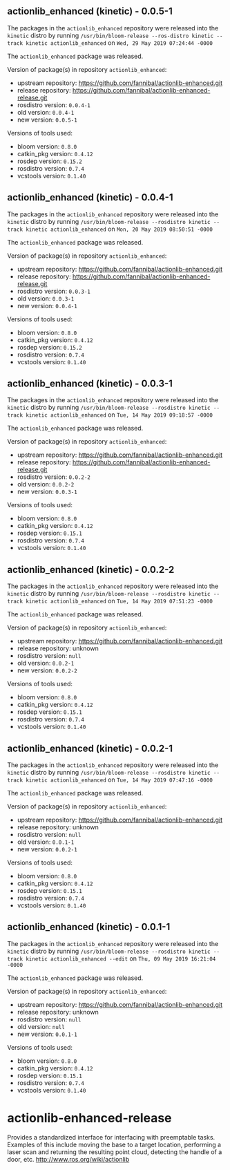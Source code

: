 ## actionlib_enhanced (kinetic) - 0.0.5-1

The packages in the `actionlib_enhanced` repository were released into the `kinetic` distro by running `/usr/bin/bloom-release --ros-distro kinetic --track kinetic actionlib_enhanced` on `Wed, 29 May 2019 07:24:44 -0000`

The `actionlib_enhanced` package was released.

Version of package(s) in repository `actionlib_enhanced`:

- upstream repository: https://github.com/fannibal/actionlib-enhanced.git
- release repository: https://github.com/fannibal/actionlib-enhanced-release.git
- rosdistro version: `0.0.4-1`
- old version: `0.0.4-1`
- new version: `0.0.5-1`

Versions of tools used:

- bloom version: `0.8.0`
- catkin_pkg version: `0.4.12`
- rosdep version: `0.15.2`
- rosdistro version: `0.7.4`
- vcstools version: `0.1.40`


## actionlib_enhanced (kinetic) - 0.0.4-1

The packages in the `actionlib_enhanced` repository were released into the `kinetic` distro by running `/usr/bin/bloom-release --rosdistro kinetic --track kinetic actionlib_enhanced` on `Mon, 20 May 2019 08:50:51 -0000`

The `actionlib_enhanced` package was released.

Version of package(s) in repository `actionlib_enhanced`:

- upstream repository: https://github.com/fannibal/actionlib-enhanced.git
- release repository: https://github.com/fannibal/actionlib-enhanced-release.git
- rosdistro version: `0.0.3-1`
- old version: `0.0.3-1`
- new version: `0.0.4-1`

Versions of tools used:

- bloom version: `0.8.0`
- catkin_pkg version: `0.4.12`
- rosdep version: `0.15.2`
- rosdistro version: `0.7.4`
- vcstools version: `0.1.40`


## actionlib_enhanced (kinetic) - 0.0.3-1

The packages in the `actionlib_enhanced` repository were released into the `kinetic` distro by running `/usr/bin/bloom-release --rosdistro kinetic --track kinetic actionlib_enhanced` on `Tue, 14 May 2019 09:18:57 -0000`

The `actionlib_enhanced` package was released.

Version of package(s) in repository `actionlib_enhanced`:

- upstream repository: https://github.com/fannibal/actionlib-enhanced.git
- release repository: https://github.com/fannibal/actionlib-enhanced-release.git
- rosdistro version: `0.0.2-2`
- old version: `0.0.2-2`
- new version: `0.0.3-1`

Versions of tools used:

- bloom version: `0.8.0`
- catkin_pkg version: `0.4.12`
- rosdep version: `0.15.1`
- rosdistro version: `0.7.4`
- vcstools version: `0.1.40`


## actionlib_enhanced (kinetic) - 0.0.2-2

The packages in the `actionlib_enhanced` repository were released into the `kinetic` distro by running `/usr/bin/bloom-release --rosdistro kinetic --track kinetic actionlib_enhanced` on `Tue, 14 May 2019 07:51:23 -0000`

The `actionlib_enhanced` package was released.

Version of package(s) in repository `actionlib_enhanced`:

- upstream repository: https://github.com/fannibal/actionlib-enhanced.git
- release repository: unknown
- rosdistro version: `null`
- old version: `0.0.2-1`
- new version: `0.0.2-2`

Versions of tools used:

- bloom version: `0.8.0`
- catkin_pkg version: `0.4.12`
- rosdep version: `0.15.1`
- rosdistro version: `0.7.4`
- vcstools version: `0.1.40`


## actionlib_enhanced (kinetic) - 0.0.2-1

The packages in the `actionlib_enhanced` repository were released into the `kinetic` distro by running `/usr/bin/bloom-release --rosdistro kinetic --track kinetic actionlib_enhanced` on `Tue, 14 May 2019 07:47:16 -0000`

The `actionlib_enhanced` package was released.

Version of package(s) in repository `actionlib_enhanced`:

- upstream repository: https://github.com/fannibal/actionlib-enhanced.git
- release repository: unknown
- rosdistro version: `null`
- old version: `0.0.1-1`
- new version: `0.0.2-1`

Versions of tools used:

- bloom version: `0.8.0`
- catkin_pkg version: `0.4.12`
- rosdep version: `0.15.1`
- rosdistro version: `0.7.4`
- vcstools version: `0.1.40`


## actionlib_enhanced (kinetic) - 0.0.1-1

The packages in the `actionlib_enhanced` repository were released into the `kinetic` distro by running `/usr/bin/bloom-release --rosdistro kinetic --track kinetic actionlib_enhanced --edit` on `Thu, 09 May 2019 16:21:04 -0000`

The `actionlib_enhanced` package was released.

Version of package(s) in repository `actionlib_enhanced`:

- upstream repository: https://github.com/fannibal/actionlib-enhanced.git
- release repository: unknown
- rosdistro version: `null`
- old version: `null`
- new version: `0.0.1-1`

Versions of tools used:

- bloom version: `0.8.0`
- catkin_pkg version: `0.4.12`
- rosdep version: `0.15.1`
- rosdistro version: `0.7.4`
- vcstools version: `0.1.40`


# actionlib-enhanced-release
Provides a standardized interface for interfacing with preemptable tasks. Examples of this include moving the base to a target location, performing a laser scan and returning the resulting point cloud, detecting the handle of a door, etc. http://www.ros.org/wiki/actionlib
